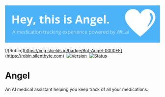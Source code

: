 ![](angel.png)

[![Robin](https://img.shields.io/badge/Bot-Angel-0000FF](https://robin.silentbyte.com)&nbsp;
[![Version](https://img.shields.io/badge/version-1.0-05A5CC.svg?style=for-the-badge)](https://robin.silentbyte.com)&nbsp;
[![Status](https://img.shields.io/badge/status-live-00B20E.svg?style=for-the-badge)](https://robin.silentbyte.com)

# Angel

An AI medical assistant helping you keep track of all your medications.
